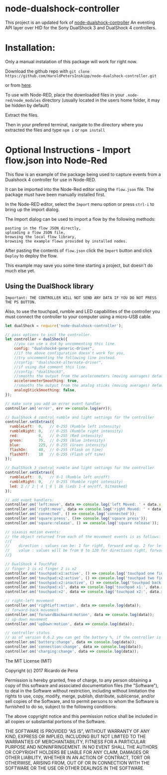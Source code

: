 node-dualshock-controller
=========================

This project is an updated fork of [node-dualshock-controller](https://github.com/rdepena/node-dualshock-controller) An eventing API layer over HID for the Sony DualShock 3 and DualShock 4 controllers.

# Installation:
Only a manual instalation of this package will work for right now.

Download the github repo with `git clone https://github.com/HaroldPetersInskipp/node-dualshock-controller.git`

or from [here](https://github.com/HaroldPetersInskipp/node-dualshock-controller/archive/refs/heads/main.zip).

To use with Node-RED, place the downloaded files in your `.node-red/node_modules` directory (usually located in the users home folder, it may be hidden by default)

Extract the files.

Then in your prefered terminal, navigate to the directory where you extracted the files and type `npm i` or `npm install`

# Optional Instructions - Import flow.json into Node-Red
This flow is an example of the package being used to capture events from a Dualshock 4 controller for use in Node-RED.

It can be imported into the Node-Red editor using the `flow.json` file. The package must have been manually installed first.

In the Node-RED editor, select the `Import` menu option or press `ctrl-i` to bring up the import dialog.

The Import dialog can be used to import a flow by the following methods:

    pasting in the flow JSON directly,
    uploading a flow JSON file,
    browsing the local flow library,
    browsing the example flows provided by installed nodes.

After pasting the contents of `flow.json` click the `Import` button and click `Deploy` to deploy the flow.

This example may save you some time starting a project, but doesn't do much else yet.

## Using the DualShock library

`Important: THE CONTROLLER WILL NOT SEND ANY DATA IF YOU DO NOT PRESS THE PS BUTTON.`

Also, to use the touchpad, rumble and LED capabilities of the controller you
must connect the controller to your computer using a micro-USB cable.

~~~~ javascript
let dualShock = require('node-dualshock-controller');

// pass options to init the controller.
let controller = dualShock({
    //you can use a ds4 by uncommenting this line.
    config: "dualshock4-generic-driver", 
    //if the above configuration doesn't work for you,
    //try uncommenting the following line instead.
    //config: "dualshock4-alternate-driver",  
    //if using ds4 comment this line.
    //config: "dualShock3",  
    //smooths the output from the acelerometers (moving averages) defaults to true
    accelerometerSmoothing: true, 
    //smooths the output from the analog sticks (moving averages) defaults to false
    analogStickSmoothing: false,
});

// make sure you add an error event handler
controller.on('error', err => console.log(err));

// DualShock 4 control rumble and light settings for the controller
controller.setExtras({
  rumbleLeft:  0,   // 0-255 (Rumble left intensity)
  rumbleRight: 0,   // 0-255 (Rumble right intensity)
  red:         0,   // 0-255 (Red intensity)
  green:       75,  // 0-255 (Blue intensity)
  blue:        225, // 0-255 (Green intensity)
  flashOn:     40,  // 0-255 (Flash on time)
  flashOff:    10   // 0-255 (Flash off time)
});

// DualShock 3 control rumble and light settings for the controller
controller.setExtras({
  rumbleLeft:  0,   // 0-1 (Rumble left on/off)
  rumbleRight: 0,   // 0-255 (Rumble right intensity)
  led: 2 // 2 | 4 | 8 | 16 (Leds 1-4 on/off, bitmasked)
});

// add event handlers:
controller.on('left:move', data => console.log('left Moved: ' + data.x + ' | ' + data.y));
controller.on('right:move', data => console.log('right Moved: ' + data.x + ' | ' + data.y));
controller.on('connected', () => console.log('connected'));
controller.on('square:press', ()=> console.log('square press'));
controller.on('square:release', () => console.log('square release'));

// sixasis motion events:
// the object returned from each of the movement events is as follows:
//{
//    direction : values can be: 1 for right, forward and up. 2 for left, backwards and down.
//    value : values will be from 0 to 120 for directions right, forward and up and from 0 to -120 for left, backwards and down.
//}

// DualShock 4 TouchPad
// finger 1 is x1 finger 2 is x2
controller.on('touchpad:x1:active', () => console.log('touchpad one finger active'));
controller.on('touchpad:x2:active', () => console.log('touchpad two fingers active'));
controller.on('touchpad:x2:inactive', () => console.log('touchpad back to single finger'));
controller.on('touchpad:x1', data => console.log('touchpad x1:', data.x, data.y));
controller.on('touchpad:x2', data => console.log('touchpad x2:', data.x, data.y));

// right-left movement
controller.on('rightLeft:motion', data => console.log(data));
// forward-back movement
controller.on('forwardBackward:motion', data => console.log(data));
// up-down movement
controller.on('upDown:motion', data => console.log(data));

// controller status
// as of version 0.6.2 you can get the battery %, if the controller is connected and if the controller is charging
controller.on('battery:change', data => console.log(data));
controller.on('connection:change', data => console.log(data));
controller.on('charging:change', data => console.log(data));

~~~~


The MIT License (MIT)

Copyright (c) 2017 Ricardo de Pena

Permission is hereby granted, free of charge, to any person obtaining a copy of
this software and associated documentation files (the "Software"), to deal in
the Software without restriction, including without limitation the rights to
use, copy, modify, merge, publish, distribute, sublicense, and/or sell copies of
the Software, and to permit persons to whom the Software is furnished to do so,
subject to the following conditions:

The above copyright notice and this permission notice shall be included in all
copies or substantial portions of the Software.

THE SOFTWARE IS PROVIDED "AS IS", WITHOUT WARRANTY OF ANY KIND, EXPRESS OR
IMPLIED, INCLUDING BUT NOT LIMITED TO THE WARRANTIES OF MERCHANTABILITY, FITNESS
FOR A PARTICULAR PURPOSE AND NONINFRINGEMENT. IN NO EVENT SHALL THE AUTHORS OR
COPYRIGHT HOLDERS BE LIABLE FOR ANY CLAIM, DAMAGES OR OTHER LIABILITY, WHETHER
IN AN ACTION OF CONTRACT, TORT OR OTHERWISE, ARISING FROM, OUT OF OR IN
CONNECTION WITH THE SOFTWARE OR THE USE OR OTHER DEALINGS IN THE SOFTWARE.
